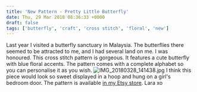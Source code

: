 ```yaml
---
title: 'New Pattern - Pretty Little Butterfly'
date: Thu, 29 Mar 2018 08:36:33 +0000
draft: false
tags: ['butterfly', 'craft', 'cross stitch', 'floral', 'new']
---
```


Last year I visited a butterfly sanctuary in Malaysia. The butterflies there seemed to be attracted to me, and I had several land on me. I was honoured. This cross stitch pattern is gorgeous. It features a cute butterfly with blue floral accents. The pattern comes with a complete alphabet so you can personalise it as you wish. ![IMG_20180328_141438.jpg](https://laramakes.files.wordpress.com/2018/10/img_20180328_141438.jpg) I think this piece would look so sweet displayed in a hoop and hung on a girl's bedroom door. The pattern is available [in my Etsy store](http://www.etsy.com/au/listing/589811930/pretty-butterfly-cross-stitch-pattern?ref=shop_home_active_1). Lara xo